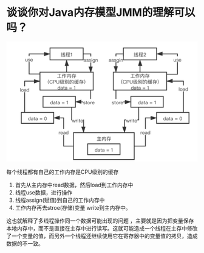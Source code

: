 # 谈谈你对Java内存模型JMM的理解可以吗？


![java内存模型](https://github.com/binbinshan/Java-Basic-Fly/blob/master/2021-04-26/16164236743234.jpg)

每个线程都有自己的工作内存是CPU级别的缓存
1. 首先从主内存中read数据，然后load到工作内存中
2. 线程use数据，进行操作
3. 线程assign(赋值)到自己的工作内存中
4. 工作内存再去stroe(存储)变量 write到主内存中。

这也就解释了多线程操作同一个数据可能出现的问题 ，主要就是因为把变量保存本地内存中，而不是直接在主存中进行读写。这就可能造成一个线程在主存中修改了一个变量的值，而另外一个线程还继续使用它在寄存器中的变量值的拷贝，造成数据的不一致。

